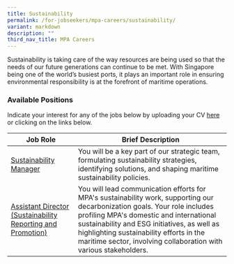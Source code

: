 ```yaml
---
title: Sustainability
permalink: /for-jobseekers/mpa-careers/sustainability/
variant: markdown
description: ""
third_nav_title: MPA Careers
---
```

Sustainability is taking care of the way resources are being used so that the needs of our future generations can continue to be met. With Singapore being one of the world’s busiest ports, it plays an important role in ensuring environmental responsibility is at the forefront of maritime operations.

### Available Positions 
Indicate your interest for any of the jobs below by uploading your CV [here](go.gov.sg/mpa-job-application) or clicking on the links below.

|Job Role | Brief Description | 
| -------- | -------- | 
| [Sustainability Manager](https://sggovterp.wd102.myworkdayjobs.com/PublicServiceCareers/job/MPA-mTower-Block/Senior-Sustainability-Manager_JR-10000018109) | You will be a key part of our strategic team, formulating sustainability strategies, identifying solutions, and shaping maritime sustainability policies. | 
| [Assistant Director (Sustainability Reporting and Promotion)](https://www.careers.hrp.gov.sg/sap/bc/ui5_ui5/sap/ZGERCFA004/index.html#/JobDescription/13726678/2d8130da-4acd-1ede-91d5-5856edc1326b) | You will lead communication efforts for MPA's sustainability work, supporting our decarbonization goals. Your role includes profiling MPA's domestic and international sustainability and ESG initiatives, as well as highlighting sustainability efforts in the maritime sector, involving collaboration with various stakeholders. |